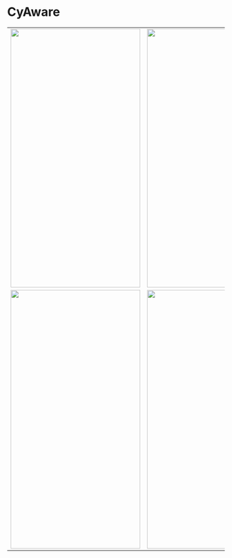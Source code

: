 # CyAware


<table>
  <tr>
    <td><img src="https://user-images.githubusercontent.com/64483403/114299958-ab74b580-9adb-11eb-8f35-6f9183493c1d.jpeg" height=600 width=300></td>
    <td><img src="https://user-images.githubusercontent.com/64483403/114299961-ae6fa600-9adb-11eb-8884-fbea6ed6a9cc.jpeg" height=600 width=300></td>
  </tr>
  
  <tr>
    <td><img src="(https://user-images.githubusercontent.com/64483403/114300147-68671200-9adc-11eb-9a61-ac35d6c9ba4e.jpeg" height=600 width=300></td>
    <td><img src="https://user-images.githubusercontent.com/64483403/114299964-b4fe1d80-9adb-11eb-97d5-64bd6295ca91.jpeg" height=600 width=300></td>
  </tr>
</table>
